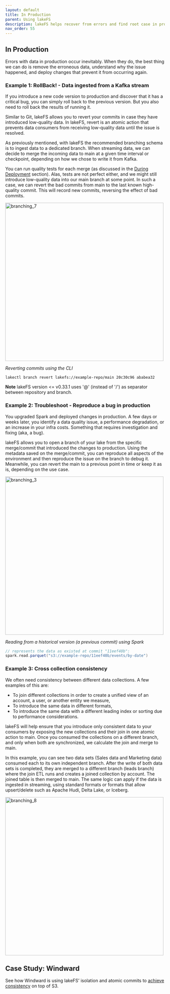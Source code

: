 ```yaml
---
layout: default
title: In Production
parent: Using lakeFS
description: lakeFS helps recover from errors and find root case in production.
nav_order: 55
---
```


## In Production

Errors with data in production occur inevitably. When they do, the best thing we can do is remove the erroneous data, understand why the issue happened, and deploy changes that prevent it from occurring again.

### Example 1: RollBack! - Data ingested from a Kafka stream

If you introduce a new code version to production and discover that it has a critical bug, you can simply roll back to the previous version.
But you also need to roll back the results of running it. 

Similar to Git, lakeFS allows you to revert your commits in case they have introduced low-quality data. In lakeFS, revert is an atomic action that prevents data consumers from receiving low-quality data until the issue is resolved.

As previously mentioned, with lakeFS the recommended branching schema is to ingest data to a dedicated branch. When streaming data, we can decide to merge the incoming data to main at a given time interval or checkpoint, depending on how we chose to write it from Kafka. 

You can run quality tests for each merge (as discussed in the [During Deployment](./ci.md) section). Alas, tests are not perfect either, and we might still introduce low-quality data into our main branch at some point.
In such a case, we can revert the bad commits from main to the last known high-quality commit. This will record new commits, reversing the effect of bad commits.
 

<img src="{{ site.baseurl }}/assets/img/branching_7.png" alt="branching_7" width="500px"/>

_Reverting commits using the CLI_

   ```shell
   lakectl branch revert lakefs://example-repo/main 20c30c96 ababea32
   ```

**Note** lakeFS version <= v0.33.1 uses '@' (instead of '/') as separator between repository and branch.

### Example 2: Troubleshoot - Reproduce a bug in production

You upgraded Spark and deployed changes in production. A few days or weeks later, you identify a data quality issue, a performance degradation, or an increase in your infra costs. Something that requires investigation and fixing (aka, a bug).

lakeFS allows you to open a branch of your lake from the specific merge/commit that introduced the changes to production. Using the metadata saved on the merge/commit, you can reproduce all aspects of the environment and then reproduce the issue on the branch to debug it. Meanwhile, you can revert the main to a previous point in time or keep it as is, depending on the use case.

<img src="{{ site.baseurl }}/assets/img/branching_3.png" alt="branching_3" width="500px"/>


_Reading from a historical version (a previous commit) using Spark_

   ```scala
   // represents the data as existed at commit "11eef40b":
   spark.read.parquet("s3://example-repo/11eef40b/events/by-date")
   ```

### Example 3: Cross collection consistency

We often need consistency between different data collections. A few examples of this are:
 - To join different collections in order to create a unified view of an account, a user, or another entity we measure,
 - To introduce the same data in different formats,
 - To introduce the same data with a different leading index or sorting due to performance considerations.

lakeFS will help ensure that you introduce only consistent data to your consumers by exposing the new collections and their join in one atomic action to main. Once you consumed the collections on a different branch, and only when both are synchronized, we calculate the join and merge to main. 

In this example, you can see two data sets (Sales data and Marketing data) consumed each to its own independent branch. After the write of both data sets is completed, they are merged to a different branch (leads branch) where the join ETL runs and creates a joined collection by account. The joined table is then merged to main.
The same logic can apply if the data is ingested in streaming, using standard formats or formats that allow upsert/delete such as Apache Hudi, Delta Lake, or Iceberg.

<img src="{{ site.baseurl }}/assets/img/branching_8.png" alt="branching_8" width="500px"/>

## Case Study: Windward
See how Windward is using lakeFS’ isolation and atomic commits to [achieve consistency](https://medium.com/data-rocks/how-windward-leverages-lakefs-for-resilient-data-ingestion-52b838da2cb8) on top of S3.

